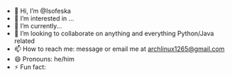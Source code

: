- 👋 Hi, I’m @Isofeska
- 👀 I’m interested in ...
- 🌱 I’m currently...
- 💞️ I’m looking to collaborate on anything and everything Python/Java related
- 📫 How to reach me: message or email me at archlinux1265@gmail.com
- 😄 Pronouns: he/him
- ⚡ Fun fact: 

<!---
Isofeska/Isofeska is a ✨ special ✨ repository because its `README.md` (this file) appears on your GitHub profile.
You can click the Preview link to take a look at your changes.
--->
